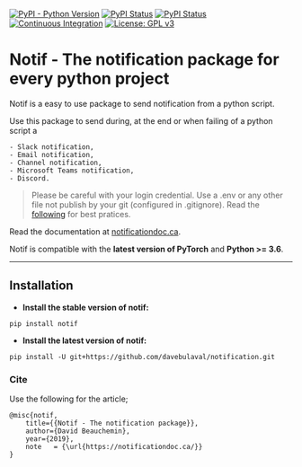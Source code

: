 [![PyPI - Python Version](https://img.shields.io/pypi/pyversions/notif)](https://pypi.org/project/notif/)
[![PyPI Status](https://badge.fury.io/py/notif.svg)](https://badge.fury.io/py/notif)
[![PyPI Status](https://pepy.tech/badge/notif)](https://pepy.tech/project/notif)
[![Continuous Integration](https://github.com/davebulaval/notification/workflows/Continuous%20Integration/badge.svg)](https://github.com/davebulaval/notification/actions?query=workflow%3A%22Continuous+Integration%22+branch%3Amaster)
[![License: GPL v3](https://img.shields.io/badge/License-GPL%20v3-blue.svg)](http://www.gnu.org/licenses/gpl-3.0)

# Notif - The notification package for every python project

Notif is a easy to use package to send notification from a python script.

Use this package to send during, at the end or when failing of a python script a

    - Slack notification,
    - Email notification,
    - Channel notification,
    - Microsoft Teams notification,
    - Discord.
    
> Please be careful with your login credential. Use a .env or any other file not publish by your git (configured in .gitignore). Read the [following](https://stackoverflow.com/questions/2397822/what-is-the-best-practice-for-dealing-with-passwords-in-git-repositories) for best pratices.

    
Read the documentation at [notificationdoc.ca](https://notificationdoc.ca).

Notif is compatible with the __latest version of PyTorch__ and  __Python >= 3.6__.

---------

## Installation

- **Install the stable version of notif:**

```shell script
pip install notif
```

- **Install the latest version of notif:**

```shell script
pip install -U git+https://github.com/davebulaval/notification.git
```

### Cite
Use the following for the article;
```
@misc{notif,
    title={{Notif - The notification package}},
    author={David Beauchemin},
    year={2019},
    note   = {\url{https://notificationdoc.ca/}}
}
```
